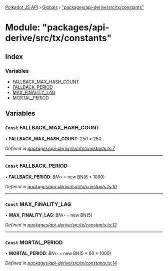 [Polkadot JS API](../README.md) › [Globals](../globals.md) › ["packages/api-derive/src/tx/constants"](_packages_api_derive_src_tx_constants_.md)

# Module: "packages/api-derive/src/tx/constants"

## Index

### Variables

* [FALLBACK_MAX_HASH_COUNT](_packages_api_derive_src_tx_constants_.md#const-fallback_max_hash_count)
* [FALLBACK_PERIOD](_packages_api_derive_src_tx_constants_.md#const-fallback_period)
* [MAX_FINALITY_LAG](_packages_api_derive_src_tx_constants_.md#const-max_finality_lag)
* [MORTAL_PERIOD](_packages_api_derive_src_tx_constants_.md#const-mortal_period)

## Variables

### `Const` FALLBACK_MAX_HASH_COUNT

• **FALLBACK_MAX_HASH_COUNT**: *250* = 250

*Defined in [packages/api-derive/src/tx/constants.ts:7](https://github.com/polkadot-js/api/blob/e1cb62d2d/packages/api-derive/src/tx/constants.ts#L7)*

___

### `Const` FALLBACK_PERIOD

• **FALLBACK_PERIOD**: *BN‹›* = new BN(6 * 1000)

*Defined in [packages/api-derive/src/tx/constants.ts:10](https://github.com/polkadot-js/api/blob/e1cb62d2d/packages/api-derive/src/tx/constants.ts#L10)*

___

### `Const` MAX_FINALITY_LAG

• **MAX_FINALITY_LAG**: *BN‹›* = new BN(5)

*Defined in [packages/api-derive/src/tx/constants.ts:12](https://github.com/polkadot-js/api/blob/e1cb62d2d/packages/api-derive/src/tx/constants.ts#L12)*

___

### `Const` MORTAL_PERIOD

• **MORTAL_PERIOD**: *BN‹›* = new BN(5 * 60 * 1000)

*Defined in [packages/api-derive/src/tx/constants.ts:14](https://github.com/polkadot-js/api/blob/e1cb62d2d/packages/api-derive/src/tx/constants.ts#L14)*
